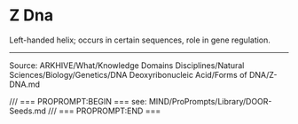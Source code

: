 # Z Dna

Left-handed helix; occurs in certain sequences, role in gene regulation.

---
Source: ARKHIVE/What/Knowledge Domains Disciplines/Natural Sciences/Biology/Genetics/DNA Deoxyribonucleic Acid/Forms of DNA/Z-DNA.md

/// === PROPROMPT:BEGIN ===
see: MIND/ProPrompts/Library/DOOR-Seeds.md
/// === PROPROMPT:END ===
